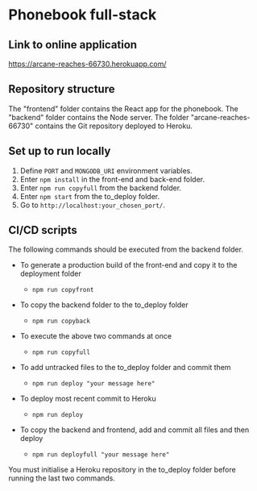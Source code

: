 # Phonebook full-stack

## Link to online application

https://arcane-reaches-66730.herokuapp.com/

## Repository structure

The "frontend" folder contains the React app for the phonebook.
The "backend" folder contains the Node server. 
The folder "arcane-reaches-66730" contains the Git repository deployed to Heroku.

## Set up to run locally

1. Define ```PORT``` and ```MONGODB_URI``` environment variables.
2. Enter ```npm install``` in the front-end and back-end folder.
3. Enter ```npm run copyfull``` from the backend folder.
4. Enter ```npm start``` from the to_deploy folder.
5. Go to ```http://localhost:your_chosen_port/```.

## CI/CD scripts

The following commands should be executed from the backend folder.

- To generate a production build of the front-end and copy it to the deployment folder
  - ```npm run copyfront```

- To copy the backend folder to the to_deploy folder
  - ```npm run copyback``` 

- To execute the above two commands at once
  - ```npm run copyfull```

- To add untracked files to the to_deploy folder and commit them
  - ```npm run deploy "your message here"```

- To deploy most recent commit to Heroku
  - ```npm run deploy```

- To copy the backend and frontend, add and commit all files and then deploy
  - ```npm run deployfull "your message here"``` 

You must initialise a Heroku repository in the to_deploy folder before running the last two commands. 
